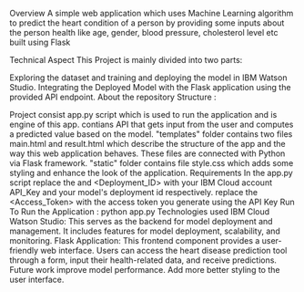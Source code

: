 Overview
A simple web application which uses Machine Learning algorithm to predict the heart condition of a person by providing some inputs about the person health like age, gender, blood pressure, cholesterol level etc built using Flask

Technical Aspect
This Project is mainly divided into two parts:

Exploring the dataset and training and deploying the model in IBM Watson Studio.
Integrating the Deployed Model with the Flask application using the provided API endpoint.
About the repository Structure :

Project consist app.py script which is used to run the application and is engine of this app. contians API that gets input from the user and computes a predicted value based on the model.
"templates" folder contains two files main.html and result.html which describe the structure of the app and the way this web application behaves. These files are connected with Python via Flask framework.
"static" folder contains file style.css which adds some styling and enhance the look of the application.
Requirements
In the app.py script replace the and <Deployment_ID> with your IBM Cloud account API_Key and your model's deployment id respectively.
replace the <Access_Token> with the access token you generate using the API Key
Run
To Run the Application : python app.py
Technologies used
IBM Cloud Watson Studio: This serves as the backend for model deployment and management. It includes features for model deployment, scalability, and monitoring.
Flask Application: This frontend component provides a user-friendly web interface. Users can access the heart disease prediction tool through a form, input their health-related data, and receive predictions.
Future work
improve model performance.
Add more better styling to the user interface.
